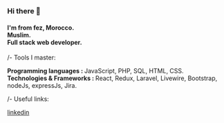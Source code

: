 ### Hi there  👋

<h4>I'm from fez, Morocco. <br>Muslim. <br> Full stack web developer.</h1>

/- Tools I master:

<b>Programming languages : </b> JavaScript, PHP, SQL, HTML, CSS. <br>
<b>Technologies & Frameworks : </b> React, Redux, Laravel, Livewire, Bootstrap, nodeJs, expressJs, Jira.

/- Useful links:

<a href="https://www.linkedin.com/in/soufyane-marsi-10b186195">linkedin</a>
<!--
**s-marsi/s-marsi** is a ✨ _special_ ✨ repository because its `README.md` (this file) appears on your GitHub profile.

Here are some ideas to get you started:

- 🔭 I’m currently working on ...
- 🌱 I’m currently learning ...
- 👯 I’m looking to collaborate on ...
- 🤔 I’m looking for help with ...
- 💬 Ask me about ...
- 📫 How to reach me: ...
- 😄 Pronouns: ...
- ⚡ Fun fact: ...
-->
